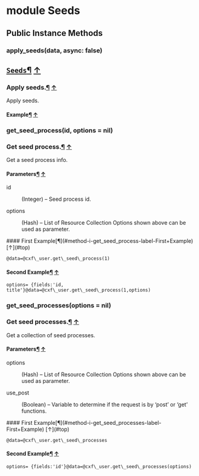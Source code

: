 # module Seeds [](#module-Seeds) [](#top)
 ## Public Instance Methods
 ### apply_seeds(data, async: false) [](#method-i-apply_seeds)
 ## [`Seeds`](Seeds.html)[¶](#method-i-apply_seeds-label-Seeds) [↑](#top)

### Apply seeds.[¶](#method-i-apply_seeds-label-Apply+seeds.) [↑](#top)

Apply seeds.

#### Example[¶](#method-i-apply_seeds-label-Example) [↑](#top)
 ### get_seed_process(id, options = nil) [](#method-i-get_seed_process)
 ### Get seed process.[¶](#method-i-get_seed_process-label-Get+seed+process.) [↑](#top)

Get a seed process info.

#### Parameters[¶](#method-i-get_seed_process-label-Parameters) [↑](#top)
<dl class="rdoc-list note-list">
<dt>id
</dt>
<dd>
<p>(Integer) – Seed process id.</p>
</dd>
<dt>options
</dt>
<dd>
<p>(Hash) – List of Resource Collection Options shown above can be used as parameter.</p>
</dd>
</dl>
#### First Example[¶](#method-i-get_seed_process-label-First+Example) [↑](#top)

```
@data=@cxf\_user.get\_seed\_process(1)
```

#### Second Example[¶](#method-i-get_seed_process-label-Second+Example) [↑](#top)

```
options= {fields:'id, title'}@data=@cxf\_user.get\_seed\_process(1,options)
```
 ### get_seed_processes(options = nil) [](#method-i-get_seed_processes)
 ### Get seed processes.[¶](#method-i-get_seed_processes-label-Get+seed+processes.) [↑](#top)

Get a collection of seed processes.

#### Parameters[¶](#method-i-get_seed_processes-label-Parameters) [↑](#top)
<dl class="rdoc-list note-list">
<dt>options
</dt>
<dd>
<p>(Hash) – List of Resource Collection Options shown above can be used as parameter.</p>
</dd>
<dt>use_post
</dt>
<dd>
<p>(Boolean) – Variable to determine if the request is by ‘post’ or ‘get’ functions.</p>
</dd>
</dl>
#### First Example[¶](#method-i-get_seed_processes-label-First+Example) [↑](#top)

```
@data=@cxf\_user.get\_seed\_processes
```

#### Second Example[¶](#method-i-get_seed_processes-label-Second+Example) [↑](#top)

```
options= {fields:'id'}@data=@cxf\_user.get\_seed\_processes(options)
```
 